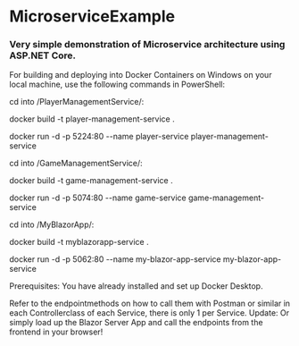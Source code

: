 # MicroserviceExample
### Very simple demonstration of Microservice architecture using ASP.NET Core.

For building and deploying into Docker Containers on Windows on your local machine, use the following commands in PowerShell:


cd into /PlayerManagementService/:

  docker build -t player-management-service .
	
  docker run -d -p 5224:80 --name player-service player-management-service
	
  
cd into /GameManagementService/:

  docker build -t game-management-service .
	
  docker run -d -p 5074:80 --name game-service game-management-service
  

cd into /MyBlazorApp/:

  docker build -t myblazorapp-service .
	
  docker run -d -p 5062:80 --name my-blazor-app-service my-blazor-app-service
  

Prerequisites: You have already installed and set up Docker Desktop.

Refer to the endpointmethods on how to call them with Postman or similar in each Controllerclass of each Service, there is only 1 per Service.
Update: Or simply load up the Blazor Server App and call the endpoints from the frontend in your browser!
